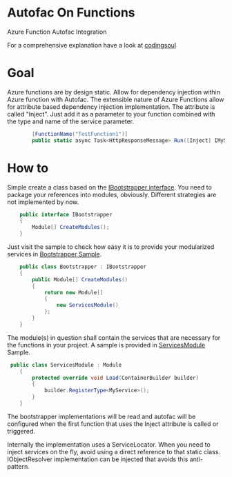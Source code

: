 # Autofac On Functions
Azure Function Autofac Integration

For a comprehensive explanation have a look at [codingsoul](http://codingsoul.de/2018/01/19/azure-function-dependency-injection-with-autofac/)

# Goal
Azure functions are by design static. Allow for dependency injection within Azure function with Autofac. The extensible nature of Azure Functions allow for attribute based dependency injection implementation. The attribute is called "Inject". Just add it as a parameter to your function combined with the type and name of the service parameter.
```C#
        [FunctionName("TestFunction1")]
        public static async Task<HttpResponseMessage> Run([Inject] IMyService MyService)
```

# How to
Simple create a class based on the [IBootstrapper interface](AutofacOnFunctions.Sample/Bootstrap/Bootstrapper.cs).
You need to package your references into modules, obviously. Different strategies are not implemented by now.

```C#
    public interface IBootstrapper
    {
        Module[] CreateModules();
    }
```

Just visit the sample to check how easy it is to provide your modularized services in [Bootstrapper Sample](AutofacOnFunctions.Sample/Bootstrap/Bootstrapper.cs).

```C#
    public class Bootstrapper : IBootstrapper
    {
        public Module[] CreateModules()
        {
            return new Module[]
            {
                new ServicesModule()
            };
        }
    }
```

The module(s) in question shall contain the services that are necessary for the functions in your project. A sample is provided in [ServicesModule](AutofacOnFunctions.Sample/Services/Modules/ServicesModule.cs) Sample.

```C#
 public class ServicesModule : Module
    {
        protected override void Load(ContainerBuilder builder)
        {
            builder.RegisterType<MyService>();
        }
    }
```

The bootstrapper implementations will be read and autofac will be configured when the first function that uses the Inject attribute is called or triggered. 

Internally the implementation uses a ServiceLocator. When you need to inject services on the fly, avoid using a direct reference to that static class. IObjectResolver implementation can be injected that avoids this anti-pattern.





